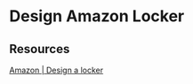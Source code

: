 # Design Amazon Locker

## Resources
[Amazon | Design a locker](https://leetcode.com/discuss/interview-question/260467/amazon-interview-question-design-a-locker)